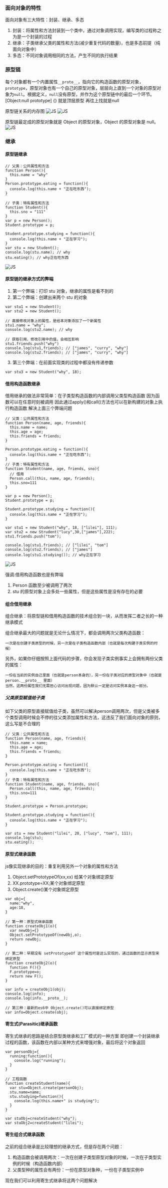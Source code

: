 ### 面向对象的特性
面向对象有三大特性：封装、继承、多态
1. 封装：将属性和方法封装到一个类中，通过对象调用实现，编写类的过程称之为是一个封装的过程
2. 继承：子类继承父类的属性和方法(减少重复代码的数量)，也是多态前提（纯面向对象中）
3. 多态：不同对象调用相同的方法，产生不同的执行结果

### 原型链
每个对象都有一个内置属性`__proto__`，指向它的构造函数的原型对象，`prototype`，原型对象也有一个自己的原型对象，层层向上直到一个对象的原型对象为`null`。根据定义，`null`没有原型，并作为这个原型链中的最后一个环节。
[Object:null prototype] {} 就是顶层原型 再往上找就是null

原型链关系的内存图
  <img :src="$withBase('/images/image-33.png')" alt="JS">
  <img :src="$withBase('/images/image-34.png')" alt="JS">

原型链最定成的原型对象就是 Object 的原型对象，Object 的原型对象是 null。
  <img :src="$withBase('/images/image-35.png')" alt="JS">

### 继承
#### 原型链继承
```
// 父类：公共属性和方法
function Person(){
  this.name = "why"
}
Person.prototype.eating = function(){
  console.log(this.name + "正在吃东西");
}

// 子类：特有属性和方法
function Student(){
  this.sno = "111"
}
var p = new Person();
Student.prototype = p;

Student.prototype.studying = function(){
  console.log(this.name + "正在学习");
}
var stu = new Student();
console.log(stu.name); // why
stu.eating(); // why正在吃东西
```

  <img :src="$withBase('/images/image-36.png')" alt="JS">

#### 原型链的继承方式的弊端
1. 第一个弊端：打印 stu 对象，继承的属性是看不到的
2. 第二个弊端：创建出来两个 stu 的对象
```
var stu1 = new Student();
var stu2 = new Student();

// 直接修改对象上的属性，是给本对象添加了一个新属性
stu1.name = "why";
console.log(stu2.name); // why

// 获取引用，修改引用中的值，会相互影响
stu1.friends.push("why")
console.log(stu1,friends); // ["james", "curry", "why"]
console.log(stu2.friends); // ["james", "curry", "why"]
```
3. 第三个弊端：在前面实现类的过程中都没有传递参数
```
var stu3 = new Student("why", 18);
```

#### 借用构造函数继承
借用继承的做法非常简单：在子类型构造函数的内部调用父类型构造函数
  因为函数可以在任意时刻被调用
  因此通过apply()和call()方法也可以在新构建的对象上执行构造函数
  解决上面三个弊端问题
```
// 父类：公共属性和方法
function Person(name, age, friends){
  this.name = name;
  this.age = age;
  this.friends = friends;
}

Person.prototype.eating = function(){
  console.log(this.name + "正在吃东西");
}
// 子类：特有属性和方法
function Student(name, age, friends, sno){
  // 借用
  Person.call(this, name, age, friends);
  this.sno=111
}

var p = new Person();
Student.prototype = p;

Student.prototype.studying = function(){
  console.log(this.name + "正在学习");
}

var stu1 = new Student("why", 18, ["lilei"], 111);
var stu2 = new Strudent("lucy",30,["james"],222);
stu1.friends.push("tom");

console.log(stu1.friends); // ["lilei", "tom"]
console.log(stu2.friends); // ["james"]
console.log(stu1.studying()); // why正在学习
```
  <img :src="$withBase('/images/image-37.png')" alt="JS">

强调:借用构造函数也是有弊端
1. Person 函数至少被调用了两次
2. stu 的原型对象上会多处一些属性，但是这些属性是没有存在的必要

#### 组合借用继承
  组合继承：将原型链和借用构造函数的技术组合到一块，从而发挥二者之长的一种继承模式

组合继承最大的问题就是无论什么情况下，都会调用两次父类构造函数：

    一次是在创建子类原型的时候，另一次是在子类构造函数内部（也就是每次构建子类实例的时候）
  另外，如果你仔细按照上面代码的步骤，你会发现子类实例事实上会拥有两份父类的属性：
    
    一份在当前的实例自己里面（也就是person本身的），另一份在子类对应的原型对象中（也就是person.__proto__ 里面）
    当然，这两份属性我们无需担心访问出现问题，因为默认一定是访问实例本身这一部分。

##### 父类原型赋值给子类
如下父类的原型直接赋值给子类，虽然可以解决person调用两次，但是父类被多个类型调用时候会不停的往父类添加属性和方法，这违反了我们面向对象的原则，这么写是不合理的
```
// 父类：公共属性和方法
function Person(name, age, friends){
  this.name = name;
  this.age = age;
  this.friends = friends;
}

Person.prototype.eating = function(){
  console.log(this.name + "正在吃东西");
}
// 子类：特有属性和方法
function Student(name, age, friends, sno){
  Person.call(this, name, age, friends);
  this.sno=111
}

Student.prototype = Person.prototype;

Student.prototype.studying = function(){
  console.log(this.name + "正在学习");
}

var stu = new Student("lilei", 20, ["lucy", "tom"], 111);
console.log(stu); 
stu.eating();
```
#### 原型式继承函数
js像实现继承的目的：重复利用另外一个对象的属性和方法
1. Object.setPrototypeOf(xx,xx) 给某个对象绑定原型
2. XX.prototype=XX;某个对象绑定原型
3. Object.create()某个对象绑定原型

```
var obj={
  name:"why",
  age:18,
}

// 第一种：原型式继承函数
function createObj1(o){
  var newObj={}
  Object.setPrototypeOf(newObj,o);
  return newObj;
}

// 第二种：早期没有 setPrototypeOf 这个属性时是这么实现的，通过函数的显示原型来绑定原型
function createObj2(o){
  function F(){}
  F.prototype=o;
  return new F();
}

var info = createObj1(obj);
console.log(info);
console.log(info.__proto__);

// 第三种：最新的es6中 Object.create()可以直接绑定原型
var info=Object.create(obj);
```

#### 寄生式(Parasitic)继承函数
寄生式继承的思路是结合原型类继承和工厂模式的一种方案
即创建一个封装继承过程的函数，该函数在内部以某种方式来增强对象，最后将这个对象返回
```
var personObj={
  running:function(){
    console.log("running");
  }
}

// 工程函数
function createStudent(name){
  var stu=Object.create(personObj);
  stu.name=name;
  stu.studying=function(){
    console.log(this.name+" is studying");
  }
}

var stuObj=createStudent("why");
var stuObj2=createStudent("lilei");
```

#### 寄生组合式继承函数
之前的组合继承是比较理想的继承方式，但是存在两个问题：
1. 构造函数会被调用两次：一次在创建子类型原型对象的时候，一次在子类型实例的时候（构造函数内部）
2. 父类型种的属性会有两份：一份在原型对象种，一份在子类型实例中

现在我们可以利用寄生式继承将这两个问题解决